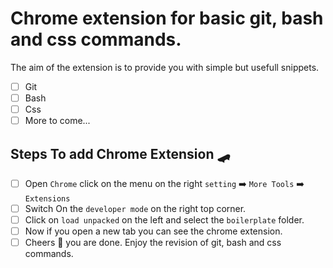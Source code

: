 # Chrome extension for basic git, bash and css commands.

The aim of the extension is to provide you with simple but usefull snippets. 
* [ ] Git
* [ ] Bash
* [ ] Css
* [ ] More to come...

## Steps To add Chrome Extension 🛹
* [ ] Open `Chrome` click on the menu on the right `setting` ➡️ `More Tools`  ➡️ `Extensions`
* [ ] Switch On the `developer mode` on the right top corner.
* [ ] Click on `load unpacked` on the left and select the `boilerplate` folder.
* [ ] Now if you open a new tab you can see the chrome extension.
* [ ] Cheers 💐 you are done. Enjoy the revision of git, bash and css commands.
